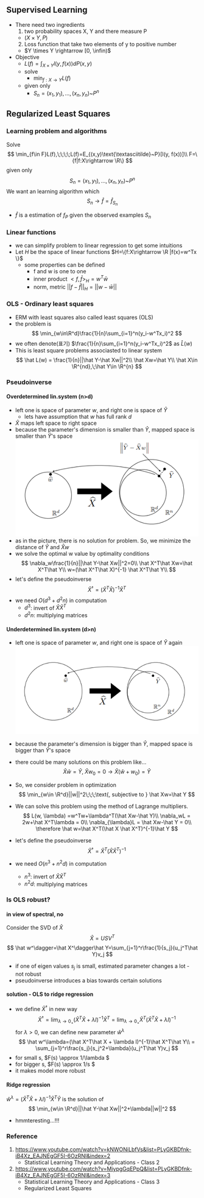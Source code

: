 ## Supervised Learning
* There need two ingredients
  1. two probability spaces X, Y and there measure P
    * $(X \times Y, P)$
  2. Loss function that take two elements of y to positive number
    * $Y \times Y \rightarrow [0, \infin)$
* Objective
  * $L(f)=\int_{X \times Y}l(y,f(x))dP(x,y)$
  * solve
    * $\min_{f:X\rightarrow Y}L(f)$
  * given only
    * $S_n=(x_1, y_1), \dots , (x_n, y_n) \text{\textasciitilde} P^n$

## Regularized Least Squares
### Learning problem and algorithms
Solve
$$
\min_{f\in F}L(f),\;\;\;\;L(f)=E_{(x,y)\text{\textasciitilde}~P}[l(y, f(x))]\\
F=\{f|f:X\rightarrow \R\}
$$
given only
$$
S_n=(x_1, y_1),\dots,(x_n, y_n)\text{\textasciitilde}P^n
$$
We want an learning algorithm which
$$
S_n \rightarrow \hat f=\hat f_{S_n}
$$
* $\hat f$ is a estimation of $f_P$ given the observed examples $S_n$
### Linear functions
* we can simplify problem to linear regression to get some intuitions
* Let $H$ be the space of linear functions
  $H=\{f:X\rightarrow \R |f(x)=w^Tx \}$
  * some properties can be defined
    * f and w is one to one
    * inner product $<f, \bar f>_H=w^T\bar w$
    * norm, metric $|| f - \bar f ||_H = || w - \bar w ||$
### OLS - Ordinary least squares
* ERM with least squares also called least squares (OLS)
* the problem is
$$
\min_{w\in\R^d}\frac{1}{n}\sum_{i=1}^n(y_i-w^Tx_i)^2
$$
* we often denote(표기) $\frac{1}{n}\sum_{i=1}^n(y_i-w^Tx_i)^2$ as $\hat L(w)$
* This is least square problems associasted to linear system
$$
\hat L(w) = \frac{1}{n}||\hat Y-\hat Xw||^2\\
\hat Xw=\hat Y\\
\hat X\in \R^{nd},\;\hat Y\in \R^{n}
$$
### Pseudoinverse
#### Overdetermined lin.system (n>d)
* left one is space of  parameter $w$, and right one is space of $\hat Y$
  * lets have assumption that $w$ has full rank $d$
* $\hat X$ maps left space to right space
* because the parameter's dimension is smaller than $\hat Y$, mapped space is smaller than $\hat Y$'s space
![](images/overdetermined_linear_system_visual.png)
* as in the picture, there is no solution for problem. So, we minimize the distance of $\hat Y$ and $\hat Xw$
* we solve the optimal w value by optimality conditions
$$
\nabla_w\frac{1}{n}||\hat Y-\hat Xw||^2=0\\
\hat X^T\hat Xw=\hat X^T\hat Y\\
w=(\hat X^T\hat X)^{-1} \hat X^T\hat Y\\
$$
* let's define the pseudoinverse
$$
\hat X^\dagger = (\hat X^T\hat X)^{-1}\hat X^T
$$
* we need $O(d^3 + d^2n)$ in computation
  * $d^3$: invert of $\hat X\hat X^T$
  * $d^2n$: multiplying matrices

#### Underdetermined lin.system (d>n)
* left one is space of  parameter $w$, and right one is space of $\hat Y$ again
![](images/underdetermined_linear_system_visual.png)
* because the parameter's dimension is bigger than $\hat Y$, mapped space is bigger than $\hat Y$'s space
* there could be many solutions on this problem like...
$$
\hat X\hat w=\hat Y,\;\hat Xw_0=0 \rightarrow \hat X(\hat w + w_0) = \hat Y
$$
* So, we consider problem in optimization
$$
\min_{w\in \R^d}||w||^2\;\;\;\text{, subjective to } \hat Xw=\hat Y
$$
* We can solve this problem using the method of Lagrange multipliers.
$$
L(w, \lambda)
=w^Tw+\lambda^T(\hat Xw-\hat Y)\\
\nabla_wL = 2w+\hat X^T\lambda = 0\\
\nabla_{\lambda}L = \hat Xw-\hat Y = 0\\
\therefore \hat w=\hat X^T(\hat X \hat X^T)^{-1}\hat Y
$$

* let's define the pseudoinverse
$$
\hat X^\dagger = \hat X^T(\hat X\hat X^T)^{-1}
$$
* we need $O(n^3 + n^2d)$ in computation
  * $n^3$: invert of $\hat X\hat X^T$
  * $n^2d$: multiplying matrices

### Is OLS robust?
#### in view of spectral, no
Consider the SVD of $\hat X$
$$
\hat X=USV^T
$$
$$
\hat w^\dagger=\hat X^\dagger\hat Y=\sum_{j=1}^r\frac{1}{s_j}(u_j^T\hat Y)v_j
$$
* if one of eigen values $s_j$ is small, estimated parameter changes a lot - not robust
* pseudoinverse introduces a bias towards certain solutions
#### solution - OLS to ridge regression
* we define $\hat X^\dagger$ in new way
$$
\hat X^\dagger=\lim_{\lambda \rightarrow 0_+}(\hat X^T\hat X + \lambda I)^{-1}\hat X^T=\lim_{\lambda \rightarrow 0_+}\hat X^T(\hat X^T\hat X + \lambda I)^{-1}
$$
for $\lambda > 0$, we can define new parameter $\hat w^\lambda$
$$
\hat w^\lambda=(\hat X^T\hat X + \lambda I)^{-1}\hat X^T\hat Y\\
= \sum_{j=1}^r\frac{s_j}{s_j^2+\lambda}(u_j^T\hat Y)v_j
$$
* for small s, $F(s) \approx 1/\lambda $
* for bigger s, $F(s) \approx 1/s $
* it makes model more robust

#### Ridge regression
$\hat w^\lambda=(\hat X^T\hat X + \lambda I)^{-1}\hat 
X^T\hat Y$ is the solution of 
$$
\min_{w\in \R^d}||\hat Y-\hat Xw||^2+\lambda||w||^2
$$
* hmmteresting...!!!

### Reference
1. https://www.youtube.com/watch?v=kNWONiLbfVs&list=PLyGKBDfnk-iB4Xz_EAJNEgGF5I-6OzRNI&index=2
    * Statistical Learning Theory and Applications - Class 2
2. https://www.youtube.com/watch?v=MiypgGqEPpQ&list=PLyGKBDfnk-iB4Xz_EAJNEgGF5I-6OzRNI&index=3
    * Statistical Learning Theory and Applications - Class 3
    * Regularized Least Squares
